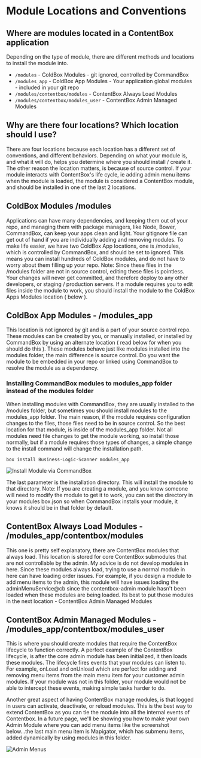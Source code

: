 # Module Locations and Conventions

## Where are modules located in a ContentBox application

Depending on the type of module, there are different methods and locations to install the module into.

* `/modules` - ColdBox Modules - git ignored, controlled by CommandBox
* `/modules_app` - ColdBox App Modules - Your application global modules - included in your git repo
* `/modules/contentbox/modules` - ContentBox Always Load Modules
* `/modules/contentbox/modules_user` - ContentBox Admin Managed Modules

## Why are there four locations? Which location should I use?

There are four locations because each location has a different set of conventions, and different behaviors. Depending on what your module is, and what it will do, helps you determine where you should install / create it. The other reason the location matters, is because of source control. If your module interacts with ContentBox's life cycle, ie adding admin menu items when the module is loaded, the module is considered a ContentBox module, and should be installed in one of the last 2 locations.

## ColdBox Modules /modules

Applications can have many dependencies, and keeping them out of your repo, and managing them with package managers, like Node, Bower, CommandBox, can keep your apps clean and light. Your gitignore file can get out of hand if you are individually adding and removing modules. To make life easier, we have two ColdBox App locations, one is /modules, which is controlled by CommandBox, and should be set to ignored. This means you can install hundreds of ColdBox modules, and do not have to worry about them filling up your repo. Note: Since these files in the /modules folder are not in source control, editing these files is pointless. Your changes will never get committed, and therefore deploy to any other developers, or staging / production servers. If a module requires you to edit files inside the module to work, you should install the module to the ColdBox Apps Modules location ( below ).

## ColdBox App Modules - /modules\_app

This location is not ignored by git and is a part of your source control repo. These modules can be created by you, or manually installed, or installed by CommandBox by using an alternate location ( read below for when you should do this ). These modules behave just like modules installed into the modules folder, the main difference is source control. Do you want the module to be embedded in your repo or linked using CommandBox to resolve the module as a dependency.

### Installing CommandBox modules to modules\_app folder instead of the modules folder

When installing modules with CommandBox, they are usually installed to the /modules folder, but sometimes you should install modules to the modules\_app folder. The main reason, if the module requires configuration changes to the files, those files need to be in source control. So the best location for that module, is inside of the modules\_app folder. Not all modules need file changes to get the module working, so install those normally, but if a module requires those types of changes, a simple change to the install command will change the installation path.

`box install Business-Logic-Scanner modules_app`

![Install Module via CommandBox](../../../developing/back\_end/modules/installModuleAltDirectory.png)

The last parameter is the installation directory. This will install the module to that directory. Note: If you are creating a module, and you know someone will need to modify the module to get it to work, you can set the directory in your modules box.json so when CommandBox installs your module, it knows it should be in that folder by default.

## ContentBox Always Load Modules - /modules\_app/contentbox/modules

This one is pretty self explanatory, there are ContentBox modules that always load. This location is stored for core ContentBox submodules that are not controllable by the admin. My advice is do not develop modules in here. Since these modules always load, trying to use a normal module in here can have loading order issues. For example, if you design a module to add menu items to the admin, this module will have issues loading the adminMenuService@cb since the contentbox-admin module hasn't been loaded when these modules are being loaded. Its best to put those modules in the next location - ContentBox Admin Managed Modules

## ContentBox Admin Managed Modules - /modules\_app/contentbox/modules\_user

This is where you should create modules that require the ContentBox lifecycle to function correctly. A perfect example of the ContentBox lifecycle, is after the core admin module has been initialized, it then loads these modules. The lifecycle fires events that your modules can listen to. For example, onLoad and onUnload which are perfect for adding and removing menu items from the main menu item for your customer admin modules. If your module was not in this folder, your module would not be able to intercept these events, making simple tasks harder to do.

Another great aspect of having ContentBox manage modules, is that logged in users can activate, deactivate, or reload modules. This is the best way to extend ContentBox as you can tie the module into all the internal events of Contentbox. In a future page, we'll be showing you how to make your own Admin Module where you can add menu items like the screenshot below...the last main menu item is Mapigator, which has submenu items, added dynamically by using modules in this folder.

![Admin Menus](../../../developing/back\_end/modules/adminMenus.jpg)
